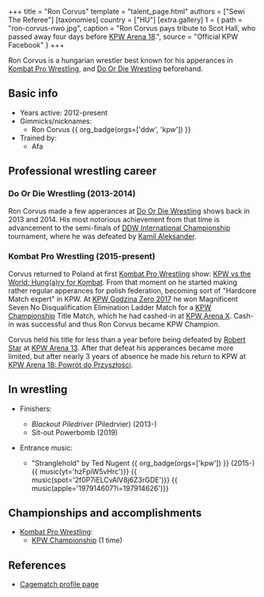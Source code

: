 +++
title = "Ron Corvus"
template = "talent_page.html"
authors = ["Sewi The Referee"]
[taxonomies]
country = ["HU"]
[extra.gallery]
1 = { path = "ron-corvus-nwo.jpg", caption = "Ron Corvus pays tribute to Scot Hall, who passed away four days before [KPW Arena 18](@/e/kpw/2022-03-18-kpw-arena-18-powrot-do-przyszlosci.md).", source = "Official KPW Facebook" }
+++

Ron Corvus is a hungarian wrestler best known for his apperances in [Kombat Pro Wrestling](@/o/kpw.md), and [Do Or Die Wrestling](@/o/ddw.md) beforehand.

## Basic info

* Years active: 2012-present
* Gimmicks/nicknames:
  - Ron Corvus {{ org_badge(orgs=['ddw', 'kpw']) }}
* Trained by:
  - Afa

## Professional wrestling career

### Do Or Die Wrestling (2013-2014)

Ron Corvus made a few apperances at [Do Or Die Wrestling](@/o/ddw.md) shows back in 2013 and 2014. His most notorious achievement from that time is advancement to the semi-finals of [DDW International Championship](@/c/ddw-international-championship.md) tournament, where he was defeated by [Kamil Aleksander](@/w/kamil-aleksander.md).

### Kombat Pro Wrestling (2015-present)

Corvus returned to Poland at first [Kombat Pro Wrestling](@/o/kpw.md) show: [KPW vs the World: Hung(a)ry for Kombat](@/e/kpw/2015-11-14-kpw-vs-the-world-hungary-for-kombat.md). From that moment on he started making rather regular apperances for polish federation, becoming sort of "Hardcore Match expert" in KPW. At [KPW Godzina Zero 2017](@/e/kpw/2017-08-12-kpw-godzina-zero-2017.md) he won Magnificent Seven No Disqualification Elimination Ladder Match for a [KPW Championship](@/c/kpw-championship.md) Title Match, which he had cashed-in at [KPW Arena X](@/e/kpw/2018-05-26-kpw-arena-x-kawaleria-vs-sojusz.md). Cash-in was successful and thus Ron Corvus became KPW Champion.

Corvus held his title for less than a year before being defeated by [Robert Star](@/w/robert-star.md) at [KPW Arena 13](@/e/kpw/2019-04-05-kpw-arena-13-capo-di-tutti-capi.md). After that defeat his apperances became more limited, but after nearly 3 years of absence he made his return to KPW at [KPW Arena 18: Powrót do Przyszłości](@/e/kpw/2022-03-18-kpw-arena-18-powrot-do-przyszlosci.md).

## In wrestling

* Finishers:
  - _Blackout Piledriver_ (Piledrvier) (2013-)
  - Sit-out Powerbomb (2019)

* Entrance music:
  - "Stranglehold" by Ted Nugent
    {{ org_badge(orgs=['kpw']) }} (2015-) <br>
    {{ music(yt='hzFpiW5vHrc')}}
    {{ music(spot='2f0P7iELCvAlV8j6Z3rGDE')}}
    {{ music(apple='197914607?i=197914626')}}

## Championships and accomplishments

* [Kombat Pro Wrestling](@/o/kpw.md):
  - [KPW Championship](@/c/kpw-championship.md) (1 time)

## References

* [Cagematch profile page](https://www.cagematch.net/?id=2&nr=15074)
